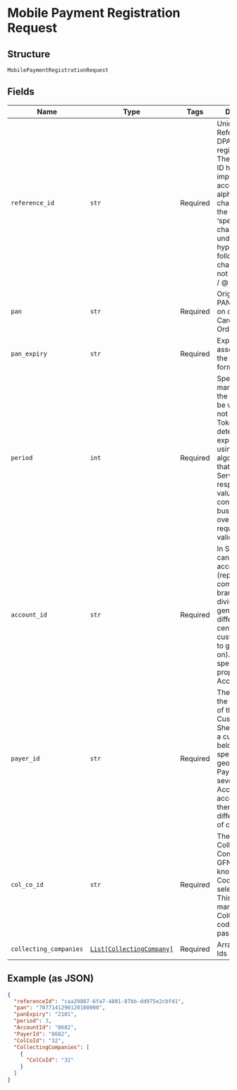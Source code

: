 
# Mobile Payment Registration Request

## Structure

`MobilePaymentRegistrationRequest`

## Fields

| Name | Type | Tags | Description |
|  --- | --- | --- | --- |
| `reference_id` | `str` | Required | Unique Reference ID the DPAN is registered to. The Reference ID has been implemented to accept normal alphanumeric characters plus the following ‘special characters’&colon;  dot, underscore and hyphen. The following characters are not acceptable&colon; , / @ !  &num; & * () |
| `pan` | `str` | Required | Original card PAN (generated on creation of Card (see Card Order Service)) |
| `pan_expiry` | `str` | Required | Expiry Date associated with the PAN in format YYMM. |
| `period` | `int` | Required | Specifies how many months the DPAN should be valid for. If not present, the Token Server determines the expiry date using its default algorithm. Note that the Token Server might not respect this value and use configured business rules to override the requested validity period |
| `account_id` | `str` | Required | In Shell, a Payer can have several accounts (representing company branches, divisions or generally different cost-centers that a customer wants to group cards on). You can specify this property or the AccountNumber. |
| `payer_id` | `str` | Required | The Payer Id, or the Customer Id of the Payment Customer. In Shell, a Payer is a customer belonging to a specific market geography. A Payer can have several Accounts; each account can then have different groups of cards. |
| `col_co_id` | `str` | Required | The ID of the Collecting Company (in GFN), also known as Shell Code of the selected payer. This property is mandatory if the ColCoCode code is not passed |
| `collecting_companies` | [`List[CollectingCompany]`](../../doc/models/collecting-company.md) | Required | Array of Colco Ids |

## Example (as JSON)

```json
{
  "referenceId": "caa29807-6fa7-4801-87bb-dd975e2cbf41",
  "pan": "7077141290120180000",
  "panExpiry": "2101",
  "period": 3,
  "AccountId": "8682",
  "PayerId": "8682",
  "ColCoId": "32",
  "CollectingCompanies": [
    {
      "ColCoId": "32"
    }
  ]
}
```

